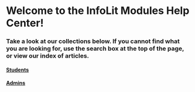 # Welcome to the InfoLit Modules Help Center!

### Take a look at our collections below. If you cannot find what you are looking for, use the search box at the top of the page, or view our index of articles.

#### [Students](infolit-modules-students.md)

#### [Admins](infolit-modules-admins.md)
